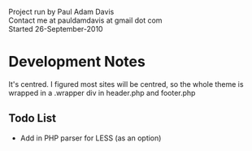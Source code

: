 Project run by Paul Adam Davis<br>
Contact me at pauldamdavis at gmail dot com<br>
Started 26-September-2010

# Development Notes

It's centred.
I figured most sites will be centred, so the whole theme is wrapped in a .wrapper div in header.php and footer.php

## Todo List

* Add in PHP parser for LESS (as an option)